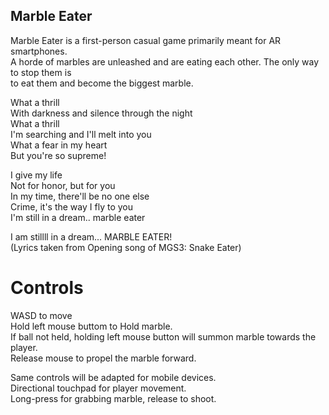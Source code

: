 ## Marble Eater

Marble Eater is a first-person casual game primarily meant for AR smartphones.\
A horde of marbles are unleashed and are eating each other. The only way to stop them is\
to eat them and become the biggest marble. 

What a thrill\
With darkness and silence through the night\
What a thrill\
I'm searching and I'll melt into you\
What a fear in my heart\
But you're so supreme!

I give my life\
Not for honor, but for you\
In my time, there'll be no one else\
Crime, it's the way I fly to you \
I'm still in a dream.. marble eater

I am stillll in a dream... MARBLE EATER!\
(Lyrics taken from Opening song of MGS3: Snake Eater)

# Controls
WASD to move\
Hold left mouse buttom to Hold marble.\
If ball not held, holding left mouse button will summon marble towards the player.\
Release mouse to propel the marble forward.

Same controls will be adapted for mobile devices.\
Directional touchpad for player movement.\
Long-press for grabbing marble, release to shoot.
